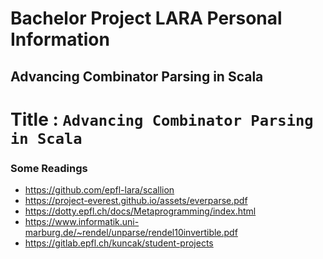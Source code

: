 # Bachelor Project LARA Personal Information
## Advancing Combinator Parsing in Scala

Title : `Advancing Combinator Parsing in Scala`
===============================================

### Some Readings
- https://github.com/epfl-lara/scallion
- https://project-everest.github.io/assets/everparse.pdf
- https://dotty.epfl.ch/docs/Metaprogramming/index.html
- https://www.informatik.uni-marburg.de/~rendel/unparse/rendel10invertible.pdf
- https://gitlab.epfl.ch/kuncak/student-projects

